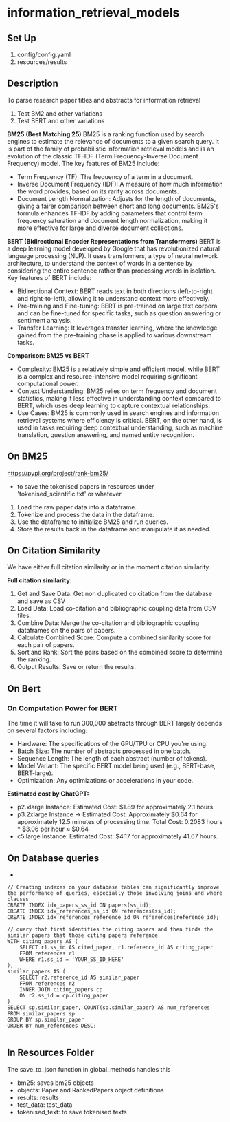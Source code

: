 # information_retrieval_models

## Set Up
1. config/config.yaml
2. resources/results

## Description
To parse research paper titles and abstracts for information retrieval
1. Test BM2 and other variations
2. Test BERT and other variations

**BM25 (Best Matching 25)**
BM25 is a ranking function used by search engines to estimate the relevance of documents to a given search query. It is part of the family of probabilistic information retrieval models and is an evolution of the classic TF-IDF (Term Frequency-Inverse Document Frequency) model. The key features of BM25 include:
- Term Frequency (TF): The frequency of a term in a document.
- Inverse Document Frequency (IDF): A measure of how much information the word provides, based on its rarity across documents.
- Document Length Normalization: Adjusts for the length of documents, giving a fairer comparison between short and long documents.
BM25's formula enhances TF-IDF by adding parameters that control term frequency saturation and document length normalization, making it more effective for large and diverse document collections.

**BERT (Bidirectional Encoder Representations from Transformers)**
BERT is a deep learning model developed by Google that has revolutionized natural language processing (NLP). It uses transformers, a type of neural network architecture, to understand the context of words in a sentence by considering the entire sentence rather than processing words in isolation. Key features of BERT include:
- Bidirectional Context: BERT reads text in both directions (left-to-right and right-to-left), allowing it to understand context more effectively.
- Pre-training and Fine-tuning: BERT is pre-trained on large text corpora and can be fine-tuned for specific tasks, such as question answering or sentiment analysis.
- Transfer Learning: It leverages transfer learning, where the knowledge gained from the pre-training phase is applied to various downstream tasks.

**Comparison: BM25 vs BERT**
- Complexity: BM25 is a relatively simple and efficient model, while BERT is a complex and resource-intensive model requiring significant computational power.
- Context Understanding: BM25 relies on term frequency and document statistics, making it less effective in understanding context compared to BERT, which uses deep learning to capture contextual relationships.
- Use Cases: BM25 is commonly used in search engines and information retrieval systems where efficiency is critical. BERT, on the other hand, is used in tasks requiring deep contextual understanding, such as machine translation, question answering, and named entity recognition.


## On BM25
https://pypi.org/project/rank-bm25/

- to save the tokenised papers in resources under 'tokenised_scientific.txt' or whatever
1. Load the raw paper data into a dataframe.
2. Tokenize and process the data in the dataframe.
3. Use the dataframe to initialize BM25 and run queries.
5. Store the results back in the dataframe and manipulate it as needed.

## On Citation Similarity
We have either full citation similarity or in the moment citation similarity. 

**Full citation similarity:**
1. Get and Save Data: Get non duplicated co citation from the database and save as CSV
2. Load Data: Load co-citation and bibliographic coupling data from CSV files.
3. Combine Data: Merge the co-citation and bibliographic coupling dataframes on the pairs of papers.
4. Calculate Combined Score: Compute a combined similarity score for each pair of papers.
5. Sort and Rank: Sort the pairs based on the combined score to determine the ranking.
6. Output Results: Save or return the results.

## On Bert





### On Computation Power for BERT
The time it will take to run 300,000 abstracts through BERT largely depends on several factors including:
- Hardware: The specifications of the GPU/TPU or CPU you're using.
- Batch Size: The number of abstracts processed in one batch.
- Sequence Length: The length of each abstract (number of tokens).
- Model Variant: The specific BERT model being used (e.g., BERT-base, BERT-large).
- Optimization: Any optimizations or accelerations in your code.

**Estimated cost by ChatGPT:**
- p2.xlarge Instance: Estimated Cost: $1.89 for approximately 2.1 hours.
- p3.2xlarge Instance -> Estimated Cost: Approximately $0.64 for approximately 12.5 minutes of processing time. Total Cost: 0.2083 hours * $3.06 per hour ≈ $0.64
- c5.large Instance: Estimated Cost: $4.17 for approximately 41.67 hours.


## On Database queries
- 
```
// Creating indexes on your database tables can significantly improve the performance of queries, especially those involving joins and where clauses
CREATE INDEX idx_papers_ss_id ON papers(ss_id);
CREATE INDEX idx_references_ss_id ON references(ss_id);
CREATE INDEX idx_references_reference_id ON references(reference_id);

// query that first identifies the citing papers and then finds the similar papers that those citing papers reference
WITH citing_papers AS (
    SELECT r1.ss_id AS cited_paper, r1.reference_id AS citing_paper
    FROM references r1
    WHERE r1.ss_id = 'YOUR_SS_ID_HERE'
),
similar_papers AS (
    SELECT r2.reference_id AS similar_paper
    FROM references r2
    INNER JOIN citing_papers cp
    ON r2.ss_id = cp.citing_paper
)
SELECT sp.similar_paper, COUNT(sp.similar_paper) AS num_references
FROM similar_papers sp
GROUP BY sp.similar_paper
ORDER BY num_references DESC;


```


## In Resources Folder
The save_to_json function in global_methods handles this
- bm25: saves bm25 objects
- objects: Paper and RankedPapers object definitions
- results: results
- test_data: test_data
- tokenised_text: to save tokenised texts